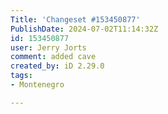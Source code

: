 ```yaml
---
Title: 'Changeset #153450877'
PublishDate: 2024-07-02T11:14:32Z
id: 153450877
user: Jerry Jorts
comment: added cave
created_by: iD 2.29.0
tags:
- Montenegro

---
```

